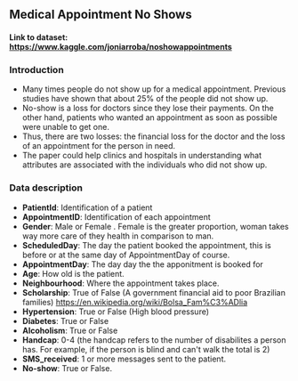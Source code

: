 ## Medical Appointment No Shows

#### Link to dataset: https://www.kaggle.com/joniarroba/noshowappointments

### Introduction

- Many times people do not show up for a medical appointment. Previous studies have shown that about 25% of the people did not show up.
- No-show is a loss for doctors since they lose their payments. On the other hand, patients who wanted an appointment as soon as possible were unable to get one.
- Thus, there are two losses: the financial loss for the doctor and the loss of an appointment for the person in need.
- The paper could help clinics and hospitals in understanding what attributes are associated with the individuals who did not show up.

### Data description
- <strong>PatientId</strong>: Identification of a patient
- <strong>AppointmentID</strong>: Identification of each appointment
- <strong>Gender</strong>: Male or Female . Female is the greater proportion, woman takes way more care of they health in comparison to man.
- <strong>ScheduledDay</strong>: The day the patient booked the appointment, this is before or at the same day of AppointmentDay of course.
- <strong>AppointmentDay</strong>: The day day the the apponitment is booked for
- <strong>Age</strong>: How old is the patient.
- <strong>Neighbourhood</strong>: Where the appointment takes place.
- <strong>Scholarship</strong>: True of False (A government financial aid to poor Brazilian families) https://en.wikipedia.org/wiki/Bolsa_Fam%C3%ADlia
- <strong>Hypertension</strong>: True or False (High blood pressure)
- <strong>Diabetes</strong>: True or False
- <strong>Alcoholism</strong>: True or False
- <strong>Handcap</strong>: 0-4 (the handcap refers to the number of disabilites a person has. For example, if the person is blind and can't walk the total is 2)
- <strong>SMS_received</strong>: 1 or more messages sent to the patient.
- <strong>No-show</strong>: True or False.